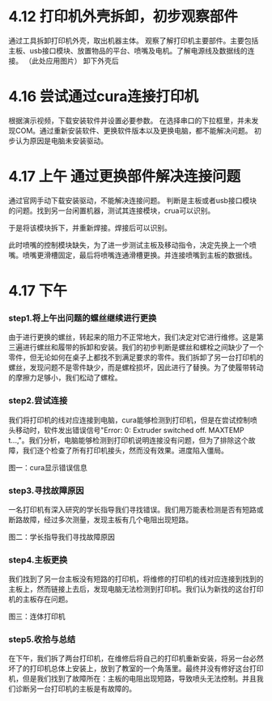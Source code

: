 # 4.12 打印机外壳拆卸，初步观察部件
通过工具拆卸打印机外壳，取出机器主体。
观察了解打印机主要部件。主要包括主板、usb接口模块、放置物品的平台、喷嘴及电机。了解电源线及数据线的连接。
（此处应用图片） 卸下外壳后
# 4.16 尝试通过cura连接打印机
根据演示视频，下载安装软件并设置必要参数。
在选择串口的下拉框里，并未发现COM。通过重新安装软件、更换软件版本以及更换电脑，都不能解决问题。
初步认为原因是电脑未安装驱动。
# 4.17 上午 通过更换部件解决连接问题
通过官网手动下载安装驱动，不能解决连接问题。
判断是主板或者usb接口模块的问题。找到另一台闲置机器，测试其连接模块，crua可以识别。
 
于是将该模块拆下，并重新焊接。焊接后可以识别。
 
此时喷嘴的控制模块缺失，为了进一步测试主板及移动指令，决定先换上一个喷嘴。喷嘴更滑槽固定，最后将喷嘴连通滑槽更换。并连接喷嘴到主板的数据线。
 
# 4.17 下午
### step1.将上午出问题的螺丝继续进行更换

由于进行更换的螺丝，转起来的阻力不正常地大，我们决定对它进行维修。这是第三遍进行螺丝和履带的拆卸和安装。我们的初步判断是螺丝和螺栓之间缺少了一个零件，但无论如何在桌子上都找不到满足要求的零件。我们拆卸了另一台打印机的螺丝，发现问题不是零件缺少，而是螺栓损坏，因此进行了替换。为了使履带转动的摩擦力足够小，我们松动了螺栓。

### step2.尝试连接

我们将打印机的线对应连接到电脑，cura能够检测到打印机，但是在尝试控制喷头移动时，软件发出错误信号"Error: 0: Extruder switched off. MAXTEMP t...,"。我们分析，电脑能够检测到打印机说明连接没有问题，但为了排除这个故障，我们逐个检查了所有打印机接头，然而没有效果。进度陷入僵局。

图一：cura显示错误信息

### step3.寻找故障原因

一名打印机有深入研究的学长指导我们寻找错误。我们用万能表检测是否有短路或断路故障，经过多次测量，发现主板有几个电阻出现短路。

图二：学长指导我们寻找故障原因

### step4.主板更换

我们找到了另一台主板没有短路的打印机，将维修的打印机的线对应连接到找到的主板上，然而链接上去后，发现电脑无法检测到打印机。我们认为新找的这台打印机的主板存在问题。

图三：连体打印机

### step5.收拾与总结

在下午，我们拆了两台打印机，在维修后将自己的打印机重新安装，将另一台必然坏了的打印机总体上安装上，放到了教室的一个角落里。最终并没有修好这台打印机，但是我们找到了故障所在：主板的电阻出现短路，导致喷头无法控制。并且我们诊断另一台打印机的主板是有故障的。
